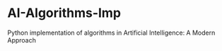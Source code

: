 # AI-Algorithms-Imp
Python implementation of algorithms in Artificial Intelligence: A Modern Approach
